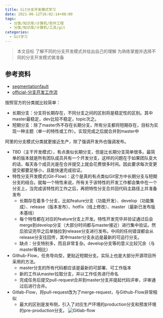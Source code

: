 ```yaml
---
title: Git分支开发模式学习
date: 2021-06-12T16:02:14+08:00
tags:
  - 分类/知识库/计算机/软件工程
  - 分类/知识库/计算机/工具/git
categories:
  - Git学习
---
```


> 本文目标
> 了解不同的分支开发模式并给出自己的理解
> 为熟练掌握并选择不同的分支开发模式做准备

## 参考资料
* [segmentationfault](https://segmentfault.com/a/1190000023159791)
* [official-分支开发工作流](https://git-scm.com/book/zh/v2/Git-%E5%88%86%E6%94%AF-%E5%88%86%E6%94%AF%E5%BC%80%E5%8F%91%E5%B7%A5%E4%BD%9C%E6%B5%81#_topic_branch)

按照官方的分类就比较简单：
* 长期分支：分支将长期存在，不同分支之间的区别将是稳定性的区别。其中master最稳定，dev比较不稳定，topic次之。
* 短期分支：除了master外不存在长期分支，所有分支都将短期存在，目标为实现一种主题（单一的特性或工作）。实现完成之后就合并到master中

阿里的分支模式分类就更接近生产，除了强调开发外也强调发布。
* TBD（主干开发模式），有点类似长期分支，但是比长期分支简单很多。最简单的版本就是所有团队成员共有一个开发分支，这样的问题在于如果团队变大的话，每天各个成员光是在合并提交上就会花费很多时间。因此要求每次变更提交都要足够小，且能快速完成验证。
* 特性分支开发模式(Git-Flow)：这个是真的有点类似Git官方中长期分支与短期分支的结合。就每一个特性来说，所有关于该特性的开发工作都会集中在一个分支上，当完成该特性的工作之后，再把特性分支合并回代码主路径上并准备发布
    * 长期存在着多个分支，比如feature分支（功能开发）、develop（功能集成）、release（版本发布）、hotfix（线上修改）、master（最新已发布版本基线）
    * 每个特性都在对应的feature分支上开发。特性开发完毕并验证通过后会merge到develop分支（大部分时间都与master接近）进行集中验证。然后验证完毕之后单独拉到release分支进行发布。中间的任何错误都会从release分支往回传，其中master分支永远是最新的可运行分支。
    * 缺点：分支特别多，而且非常复杂。develop分支等的意义比较冗余（与master等相比）
* Github-Flow，任务导向型，更贴近短期分支。实际上也是大部分开源项目所采用的方法。
    * master分支的所有代码都应该是最新的可部署、可工作版本
    * 新的工作从master拉取分支，并以工作任务进行命名
    * 完成任务后提交pull-request合并到master分支并提起代码评审，评审通过后进行合并。
* Gitlab-Flow，将pull-request改为了merge-request，与Github-Flow非常相似
    * 最大的区别是发布侧，引入了对应生产环境的production分支和预发环境的pre-production分支。 
![Gitlab-flow](https://segmentfault.com/img/remote/1460000023159797)